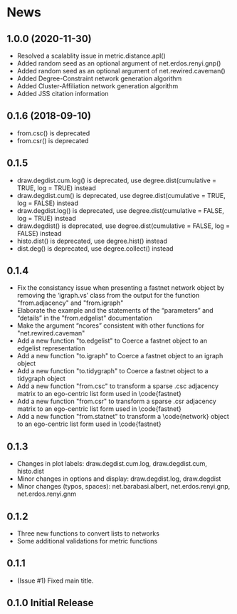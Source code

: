 # News

## 1.0.0 (2020-11-30)
* Resolved a scalablity issue in metric.distance.apl()
* Added random seed as an optional argument of net.erdos.renyi.gnp()
* Added random seed as an optional argument of net.rewired.caveman()
* Added Degree-Constraint network generation algorithm 
* Added Cluster-Affiliation network generation algorithm
* Added JSS citation information

## 0.1.6 (2018-09-10)
* from.csc() is deprecated
* from.csr() is deprecated

## 0.1.5
* draw.degdist.cum.log() is deprecated, use degree.dist(cumulative = TRUE, log = TRUE) instead
* draw.degdist.cum() is deprecated, use degree.dist(cumulative = TRUE, log = FALSE) instead
* draw.degdist.log() is deprecated, use degree.dist(cumulative = FALSE, log = TRUE) instead
* draw.degdist() is deprecated, use degree.dist(cumulative = FALSE, log = FALSE) instead 
* histo.dist() is deprecated, use degree.hist() instead
* dist.deg() is deprecated, use degree.collect() instead

## 0.1.4
* Fix the consistancy issue when presenting a fastnet network object by removing the ‘igraph.vs’ class from the output for the function "from.adjacency" and "from.igraph"
* Elaborate the example and the statements of the “parameters” and “details” in the "from.edgelist" documentation
* Make the argument “ncores” consistent with other functions for "net.rewired.caveman"
* Add a new function "to.edgelist" to Coerce a fastnet object to an edgelist representation
* Add a new function "to.igraph" to Coerce a fastnet object to an igraph object
* Add a new function "to.tidygraph" to Coerce a fastnet object to a tidygraph object
* Add a new function "from.csc" to transform a sparse .csc adjacency matrix to an ego-centric list form used in \code{fastnet}
* Add a new function "from.csr" to transform a sparse .csr adjacency matrix to an ego-centric list form used in \code{fastnet}
* Add a new function "from.statnet" to transform a \code{network} object  to an ego-centric list form used in \code{fastnet}

## 0.1.3
* Changes in plot labels: draw.degdist.cum.log, draw.degdist.cum, histo.dist
* Minor changes in options and display: draw.degdist.log, draw.degdist
* Minor changes (typos, spaces): net.barabasi.albert, net.erdos.renyi.gnp, net.erdos.renyi.gnm

## 0.1.2
* Three new functions to convert lists to networks
* Some additional validations for metric functions

## 0.1.1 
* (Issue #1) Fixed main title.

## 0.1.0 Initial Release
